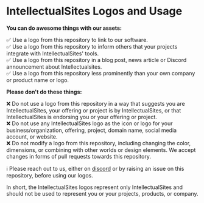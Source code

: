 # IntellectualSites Logos and Usage

**You can do awesome things with our assets:**  

✅ Use a logo from this repository to link to our software.  
✅ Use a logo from this repository to inform others that your projects integrate with IntellectualSites' tools.  
✅ Use a logo from this repository in a blog post, news article or Discord announcement about Intellectualsites.  
✅ Use a logo from this repository less prominently than your own company or product name or logo.  

**Please don't do these things:**  

❌ Do not use a logo from this repository in a way that suggests you are IntellectualSites, your offering or project is by IntellectualSites, or that IntellectualSites is endorsing you or your offering or project.  
❌ Do not use any IntellectualSites logo as the icon or logo for your business/organization, offering, project, domain name, social media account, or website.  
❌ Do not modify a logo from this repository, including changing the color, dimensions, or combining with other worlds or design elements. We accept changes in forms of pull requests towards this repository. 

ℹ️ Please reach out to us, either on [discord](https://discord.gg/intellectualsites) or by raising an issue on this repository, before using our logos.

In short, the IntellectualSites logos represent only IntellectualSites and should not be used to represent you or your projects, products, or company.
